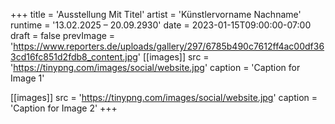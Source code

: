 +++
title = 'Ausstellung Mit Titel'
artist = 'Künstlervorname Nachname'
runtime = '13.02.2025 – 20.09.2930' 
date = 2023-01-15T09:00:00-07:00
draft = false
prevImage = 'https://www.reporters.de/uploads/gallery/297/6785b490c7612ff4ac00df363cd16fc851d2fdb8_content.jpg'
[[images]]
src = 'https://tinypng.com/images/social/website.jpg'
caption = 'Caption for Image 1'

[[images]]
src = 'https://tinypng.com/images/social/website.jpg'
caption = 'Caption for Image 2'
+++